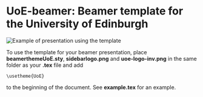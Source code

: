 # UoE-beamer: Beamer template for the University of Edinburgh

![Example of presentation using the template](https://github.com/mthulin/UoE-beamer/raw/master/example.png)

To use the template for your beamer presentation, place **beamerthemeUoE.sty**, **sidebarlogo.png** and **uoe-logo-inv.png** in the same folder as your **.tex** file and add

    \usetheme{UoE}

to the beginning of the document. See **example.tex** for an example.
